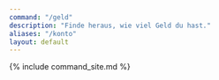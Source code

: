 ```yaml
---
command: "/geld"
description: "Finde heraus, wie viel Geld du hast."
aliases: "/konto"
layout: default
---
```

{% include command_site.md %}
